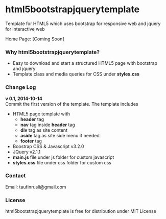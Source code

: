 html5bootstrapjquerytemplate
============================

Template for HTML5 which uses bootstrap for responsive web and jquery for interactive web

Home Page: [Coming Soon]

<section title="Why html5bootstrapjquerytemplate?">
<h3>Why html5bootstrapjquerytemplate?</h3>
<ul>
  <li>Easy to download and start a structured HTML5 page with bootstrap and jquery</li>
  <li>Template class and media queries for CSS under <strong>styles.css</strong></li>
</ul>
</section>

<section title="Change Log">
<h3>Change Log</h3>
<strong>v 0.1, 2014-10-14</strong>
<br />
Commit the first version of the template. The template includes
<ul>
<li>HTML5 page template with
  <ul>
    <li><strong>header</strong> tag</li>
    <li><strong>nav</strong> tag inside <strong>header</strong> tag</li>
    <li><strong>div</strong> tag as site content</li>
    <li><strong>aside</strong> tag as site side menu if needed</li>
    <li><strong>footer</strong> tag</li>
  </ul>
</li>
<li>Boostrap CSS & Javascript v3.2.0</li>
<li>JQuery v2.1.1</li>
<li><strong>main.js</strong> file under js folder for custom javascript</li>
<li><strong>styles.css</strong> file under css folder for custom css</li>
</ul>
</section>

<section title="Contact">
<h3>Contact</h3>
Email: taufinrusli@gmail.com
</section>

<section title="License">
<h3>License</h3>
html5bootstrapjquerytemplate is free for distribution under MIT License
</section>
